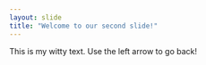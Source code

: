 ```yaml
---
layout: slide
title: "Welcome to our second slide!"
---
```

This is my witty text.
Use the left arrow to go back!
